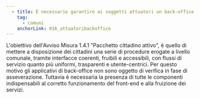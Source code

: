 ```yaml
---
  - title: È necessario garantire ai soggetti attuatori un back-office per gestire le richieste fatte a front-end dagli utenti?
    tag:
      - comuni
    anchorLink: 016_attuatoribackoffice
---
```


L'obiettivo dell'Avviso Misura 1.4.1 "Pacchetto cittadino attivo", è quello di mettere a disposizione dei cittadini una serie di procedure erogate a livello comunale, tramite interfacce coerenti, fruibili e accessibili, con flussi di servizio quanto più uniformi, trasparenti e utente-centrici. Per questo motivo gli applicativi di back-office non sono oggetto di verifica in fase di asseverazione. Tuttavia è necessaria la presenza di tutte le componenti indispensabili al corretto funzionamento del front-end e alla fruizione dei servizi.
